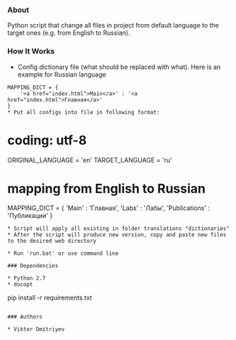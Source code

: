 ### About

Python script that change all files in project from default language to the target ones (e.g. from English to Russian).

### How It Works

* Config dictionary file (what should be replaced with what). Here is an example for Russian language
```
MAPPING_DICT = {
    '<a href="index.html">Main</a>' : '<a href="index.html">Главная</a>'
}
* Put all configs into file in following format:
```
# coding: utf-8

ORIGINAL_LANGUAGE = 'en'
TARGET_LANGUAGE = 'ru'

# mapping from English to Russian

MAPPING_DICT = {
    'Main</a>' : 'Главная</a>',
    'Labs</a>' : 'Лабы</a>',
    'Publications</a>' : 'Публикации</a>'
}
```
* Script will apply all existing in folder translations "dictionaries"
* After the script will produce new version, copy and paste new files to the desired web directory

* Run 'run.bat' or use command line

### Dependencies

* Python 2.7
* docopt

```
pip install -r requirements.txt
```

### Authors

* Viktor Dmitriyev

